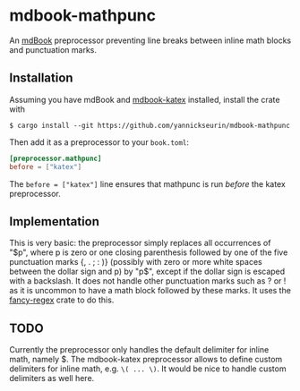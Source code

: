 # mdbook-mathpunc

An [mdBook](https://github.com/rust-lang/mdBook) preprocessor preventing line breaks between inline math blocks and punctuation marks.

## Installation

Assuming you have mdBook and [mdbook-katex](https://github.com/lzanini/mdbook-katex) installed, install the crate with

```console
$ cargo install --git https://github.com/yannickseurin/mdbook-mathpunc
```

Then add it as a preprocessor to your `book.toml`:

```toml
[preprocessor.mathpunc]
before = ["katex"]
```

The `before = ["katex"]` line ensures that mathpunc is run *before* the katex preprocessor.

## Implementation

This is very basic: the preprocessor simply replaces all occurrences of "\$p", where p is zero or one closing parenthesis followed by one of the five punctuation marks {, . ; : )} (possibly with zero or more white spaces between the dollar sign and p) by "p$", except if the dollar sign is escaped with a backslash.
It does not handle other punctuation marks such as ? or ! as it is uncommon to have a math block followed by these marks.
It uses the [fancy-regex](https://github.com/fancy-regex/fancy-regex) crate to do this.

## TODO

Currently the preprocessor only handles the default delimiter for inline math, namely $. The mdbook-katex preprocessor allows to define custom delimiters for inline math, e.g. `\( ... \)`. It would be nice to handle custom delimiters as well here.